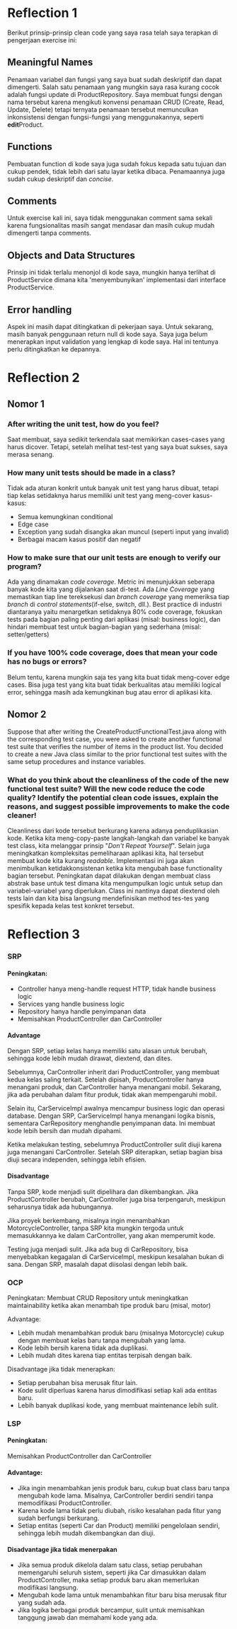 # Reflection 1
Berikut prinsip-prinsip clean code yang saya rasa telah saya terapkan di pengerjaan exercise ini:

## Meaningful Names
Penamaan variabel dan fungsi yang saya buat sudah deskriptif dan dapat dimengerti. Salah satu penamaan yang mungkin saya rasa kurang cocok adalah fungsi update di ProductRepository. Saya membuat fungsi dengan nama tersebut karena mengikuti konvensi penamaan CRUD (Create, Read, Update, Delete) tetapi ternyata penamaan tersebut memunculkan inkonsistensi dengan fungsi-fungsi yang menggunakannya, seperti **edit**Product.
## Functions
Pembuatan function di kode saya juga sudah fokus kepada satu tujuan dan cukup pendek, tidak lebih dari satu layar ketika dibaca. Penamaannya juga sudah cukup deskriptif dan *concise*.
## Comments
Untuk exercise kali ini, saya tidak menggunakan comment sama sekali karena fungsionalitas masih sangat mendasar dan masih cukup mudah dimengerti tanpa comments.
## Objects and Data Structures
Prinsip ini tidak terlalu menonjol di kode saya, mungkin hanya terlihat di ProductService dimana kita 'menyembunyikan' implementasi dari interface ProductService.
## Error handling
Aspek ini masih dapat ditingkatkan di pekerjaan saya. Untuk sekarang, masih banyak penggunaan return null di kode saya. Saya juga belum menerapkan input validation yang lengkap di kode saya. Hal ini tentunya perlu ditingkatkan ke depannya.

# Reflection 2
## Nomor 1
### After writing the unit test, how do you feel?
Saat membuat, saya sedikit terkendala saat memikirkan cases-cases yang harus dicover. Tetapi, setelah melihat test-test yang saya buat sukses, saya merasa senang.
### How many unit tests should be made in a class?
Tidak ada aturan konkrit untuk banyak unit test yang harus dibuat, tetapi tiap kelas setidaknya harus memiliki unit test yang meng-cover kasus-kasus:
- Semua kemungkinan conditional
- Edge case
- Exception yang sudah disangka akan muncul (seperti input yang invalid)
- Berbagai macam kasus positif dan negatif
### How to make sure that our unit tests are enough to verify our program?
Ada yang dinamakan *code coverage*. Metric ini menunjukkan seberapa banyak kode kita yang dijalankan saat di-test. Ada *Line Coverage* yang memastikan tiap line tereksekusi dan *branch coverage* yang memeriksa tiap *branch* di *control statements*(if-else, switch, dll.). Best practice di industri diantaranya yaitu menargetkan setidaknya 80% code coverage, fokuskan tests pada bagian paling penting dari aplikasi (misal: business logic), dan hindari membuat test untuk bagian-bagian yang sederhana (misal: setter/getters)
### If you have 100% code coverage, does that mean your code has no bugs or errors? 
Belum tentu, karena mungkin saja tes yang kita buat tidak meng-cover edge cases. Bisa juga test yang kita buat tidak berkualitas atau memiliki logical error, sehingga masih ada kemungkinan bug atau error di aplikasi kita.
## Nomor 2
Suppose that after writing the CreateProductFunctionalTest.java along with the corresponding test case, you were asked to create another functional test suite that verifies the number of items in the product list. You decided to create a new Java class similar to the prior functional test suites with the same setup procedures and instance variables.
### What do you think about the cleanliness of the code of the new functional test suite? Will the new code reduce the code quality? Identify the potential clean code issues, explain the reasons, and suggest possible improvements to make the code cleaner!
Cleanliness dari kode tersebut berkurang karena adanya penduplikasian kode. Ketika kita meng-copy-paste langkah-langkah dan variabel ke banyak test class, kita melanggar prinsip "*Don't Repeat Yourself*". Selain juga meningkatkan kompleksitas pemeliharaan aplikasi kita, hal tersebut membuat kode kita kurang *readable*. Implementasi ini juga akan menimbulkan ketidakkonsistenan ketika kita mengubah base functionality bagian tersebut. Peningkatan dapat dilakukan dengan membuat class abstrak base untuk test dimana kita mengumpulkan logic untuk setup dan variabel-variabel yang diperlukan. Class ini nantinya dapat diextend oleh tests lain dan kita bisa langsung mendefinisikan method tes-tes yang spesifik kepada kelas test konkret tersebut.


# Reflection 3

### SRP
#### Peningkatan:
- Controller hanya meng-handle request HTTP, tidak handle business logic
- Services yang handle business logic
- Repository hanya handle penyimpanan data
- Memisahkan ProductController dan CarController

#### Advantage
Dengan SRP, setiap kelas hanya memiliki satu alasan untuk berubah, sehingga kode lebih mudah dirawat, diextend, dan dites. 

Sebelumnya, CarController inherit dari ProductController, yang membuat kedua kelas saling terkait. Setelah dipisah, ProductController hanya menangani produk, dan CarController hanya menangani mobil. Sekarang, jika ada perubahan dalam fitur produk, tidak akan mempengaruhi mobil.

Selain itu, CarServiceImpl awalnya mencampur business logic dan operasi database. Dengan SRP, CarServiceImpl hanya menangani logika bisnis, sementara CarRepository menghandle penyimpanan data. Ini membuat kode lebih bersih dan mudah dipahami.

Ketika melakukan testing, sebelumnya ProductController sulit diuji karena juga menangani CarController. Setelah SRP diterapkan, setiap bagian bisa diuji secara independen, sehingga lebih efisien.

#### Disadvantage
Tanpa SRP, kode menjadi sulit dipelihara dan dikembangkan. Jika ProductController berubah, CarController juga bisa terpengaruh, meskipun seharusnya tidak ada hubungannya.

Jika proyek berkembang, misalnya ingin menambahkan MotorcycleController, tanpa SRP kita mungkin tergoda untuk memasukkannya ke dalam CarController, yang akan memperumit kode.

Testing juga menjadi sulit. Jika ada bug di CarRepository, bisa menyebabkan kegagalan di CarServiceImpl, meskipun kesalahan bukan di sana. Dengan SRP, masalah dapat diisolasi dengan lebih baik.

### OCP
Peningkatan:
Membuat CRUD Repository untuk meningkatkan maintainability ketika akan menambah tipe produk baru (misal, motor)

Advantage:
- Lebih mudah menambahkan produk baru (misalnya Motorcycle) cukup dengan membuat kelas baru tanpa mengubah yang lama.
- Kode lebih bersih karena tidak ada duplikasi.
- Lebih mudah dites karena tiap entitas terpisah dengan baik.

Disadvantage jika tidak menerapkan:
- Setiap perubahan bisa merusak fitur lain.
- Kode sulit diperluas karena harus dimodifikasi setiap kali ada entitas baru.
- Lebih banyak duplikasi kode, yang membuat maintenance lebih sulit.

### LSP
#### Peningkatan:
Memisahkan ProductController dan CarController

#### Advantage:
- Jika ingin menambahkan jenis produk baru, cukup buat class baru tanpa mengubah kode lama. Misalnya, CarController berdiri sendiri tanpa memodifikasi ProductController.
- Karena kode lama tidak perlu diubah, risiko kesalahan pada fitur yang sudah berfungsi berkurang.
- Setiap entitas (seperti Car dan Product) memiliki pengelolaan sendiri, sehingga lebih mudah dikembangkan dan diuji.

#### Disadvantage jika tidak menerpakan
- Jika semua produk dikelola dalam satu class, setiap perubahan memengaruhi seluruh sistem, seperti jika Car dimasukkan dalam ProductController, maka setiap produk baru akan memerlukan modifikasi langsung.
- Mengubah kode lama untuk menambahkan fitur baru bisa merusak fitur yang sudah ada.
- Jika logika berbagai produk bercampur, sulit untuk memisahkan tanggung jawab dan memahami kode yang ada.